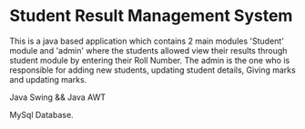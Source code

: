 # Student Result Management System

This is a java based application which contains 2 main modules 'Student' module and 'admin' where the students allowed view their results through student module by entering their Roll Number. The admin is the one who is responsible for adding new students, updating student details, Giving marks and updating marks.

Java Swing && Java AWT

MySql Database.
